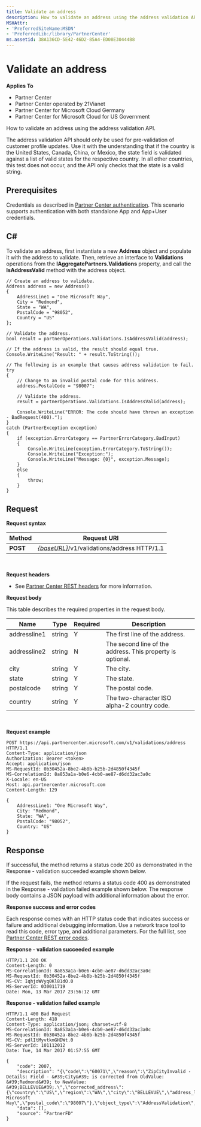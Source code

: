 ```yaml
---
title: Validate an address
description: How to validate an address using the address validation API.
MSHAttr:
- 'PreferredSiteName:MSDN'
- 'PreferredLib:/library/PartnerCenter'
ms.assetid: 38A136CD-5E42-46D2-85A4-ED08E30444B8
---
```


# Validate an address


**Applies To**

-   Partner Center
-   Partner Center operated by 21Vianet
-   Partner Center for Microsoft Cloud Germany
-   Partner Center for Microsoft Cloud for US Government

How to validate an address using the address validation API.

The address validation API should only be used for pre-validation of customer profile updates. Use it with the understanding that if the country is the United States, Canada, China, or Mexico, the state field is validated against a list of valid states for the respective country. In all other countries, this test does not occur, and the API only checks that the state is a valid string.

## <span id="Prerequisites"></span><span id="prerequisites"></span><span id="PREREQUISITES"></span>Prerequisites


Credentials as described in [Partner Center authentication](partner-center-authentication.md). This scenario supports authentication with both standalone App and App+User credentials.

## <span id="C_"></span><span id="c_"></span>C#


To validate an address, first instantiate a new **Address** object and populate it with the address to validate. Then, retrieve an interface to **Validations** operations from the **IAggregatePartners.Validations** property, and call the **IsAddressValid** method with the address object.

```
// Create an address to validate.
Address address = new Address()
{
    AddressLine1 = "One Microsoft Way",
    City = "Redmond",
    State = "WA",
    PostalCode = "98052",    
    Country = "US"
};

// Validate the address.
bool result = partnerOperations.Validations.IsAddressValid(address);

// If the address is valid, the result should equal true.
Console.WriteLine("Result: " + result.ToString());

// The following is an example that causes address validation to fail.
try
{
    // Change to an invalid postal code for this address.
    address.PostalCode = "98007";
             
    // Validate the address.
    result = partnerOperations.Validations.IsAddressValid(address);
    
    Console.WriteLine("ERROR: The code should have thrown an exception - BadRequest(400).");
}
catch (PartnerException exception)
{
    if (exception.ErrorCategory == PartnerErrorCategory.BadInput)
    {
        Console.WriteLine(exception.ErrorCategory.ToString());
        Console.WriteLine("Exception:");
        Console.WriteLine("Message: {0}", exception.Message);
    }
    else
    {
        throw;
    }
}
```

## <span id="_Request"></span><span id="_request"></span><span id="_REQUEST"></span> Request


**Request syntax**

| Method   | Request URI                                                                 |
|----------|-----------------------------------------------------------------------------|
| **POST** | [*{baseURL}*](partner-center-rest-urls.md)/v1/validations/address HTTP/1.1 |

 

**Request headers**

-   See [Partner Center REST headers](headers.md) for more information.

**Request body**

This table describes the required properties in the request body.

| Name         | Type   | Required | Description                                                |
|--------------|--------|----------|------------------------------------------------------------|
| addressline1 | string | Y        | The first line of the address.                             |
| addressline2 | string | N        | The second line of the address. This property is optional. |
| city         | string | Y        | The city.                                                  |
| state        | string | Y        | The state.                                                 |
| postalcode   | string | Y        | The postal code.                                           |
| country      | string | Y        | The two-character ISO alpha-2 country code.                |

 

**Request example**

```
POST https://api.partnercenter.microsoft.com/v1/validations/address HTTP/1.1
Content-Type: application/json
Authorization: Bearer <token> 
Accept: application/json
MS-RequestId: 0b30452a-8be2-4b8b-b25b-2d4850f4345f
MS-CorrelationId: 8a853a1a-b0e6-4cb0-ae87-d6dd32ac3a0c
X-Locale: en-US
Host: api.partnercenter.microsoft.com
Content-Length: 129

{
    AddressLine1: "One Microsoft Way",
    City: "Redmond",
    State: "WA",
    PostalCode: "98052",
    Country: "US"
}
```

## <span id="Response"></span><span id="response"></span><span id="RESPONSE"></span>Response


If successful, the method returns a status code 200 as demonstrated in the Response - validation succeeded example shown below.

If the request fails, the method returns a status code 400 as demonstrated in the Response - validation failed example shown below. The response body contains a JSON payload with additional information about the error.

**Response success and error codes**

Each response comes with an HTTP status code that indicates success or failure and additional debugging information. Use a network trace tool to read this code, error type, and additional parameters. For the full list, see [Partner Center REST error codes](error-codes.md).

**Response - validation succeeded example**

```
HTTP/1.1 200 OK
Content-Length: 0
MS-CorrelationId: 8a853a1a-b0e6-4cb0-ae87-d6dd32ac3a0c
MS-RequestId: 0b30452a-8be2-4b8b-b25b-2d4850f4345f
MS-CV: IqhjoWVyq0Kl81dO.0
MS-ServerId: 030011719
Date: Mon, 13 Mar 2017 23:56:12 GMT
```

**Response - validation failed example**

```
HTTP/1.1 400 Bad Request
Content-Length: 418
Content-Type: application/json; charset=utf-8
MS-CorrelationId: 8a853a1a-b0e6-4cb0-ae87-d6dd32ac3a0c
MS-RequestId: 0b30452a-8be2-4b8b-b25b-2d4850f4345f
MS-CV: pdlItMyvtkmGHDWt.0
MS-ServerId: 101112012
Date: Tue, 14 Mar 2017 01:57:55 GMT

{
    "code": 2007,
    "description": "{\"code\":\"60071\",\"reason\":\"ZipCityInvalid - Details: Field - &#39;City&#39; is corrected from OldValue: &#39;Redmond&#39; to NewValue: &#39;BELLEVUE&#39;.\",\"corrected_address\":{\"country\":\"US\",\"region\":\"WA\",\"city\":\"BELLEVUE\",\"address_line1\":\"One Microsoft Way\",\"postal_code\":\"98007\"},\"object_type\":\"AddressValidation\",\"resource_status\":\"Active\"}",
    "data": [],
    "source": "PartnerFD"
}
```

 

 




